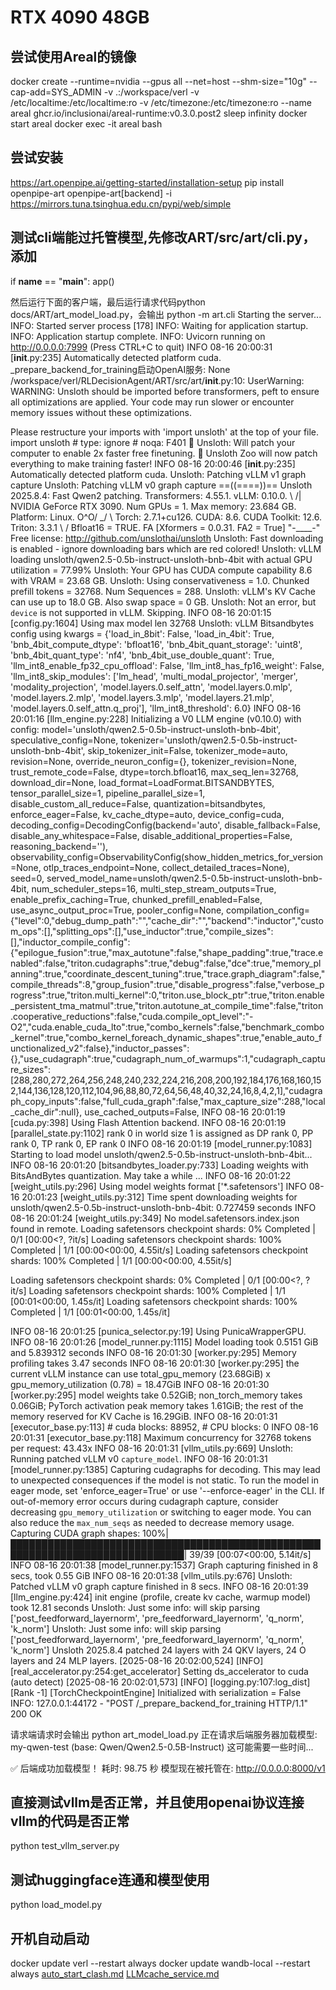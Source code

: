 # RTX 4090 48GB

##  尝试使用Areal的镜像
docker create --runtime=nvidia --gpus all --net=host --shm-size="10g" --cap-add=SYS_ADMIN -v .:/workspace/verl -v /etc/localtime:/etc/localtime:ro -v /etc/timezone:/etc/timezone:ro --name areal ghcr.io/inclusionai/areal-runtime:v0.3.0.post2 sleep infinity
docker start areal
docker exec -it areal bash

## 尝试安装
https://art.openpipe.ai/getting-started/installation-setup
pip install openpipe-art openpipe-art[backend] -i https://mirrors.tuna.tsinghua.edu.cn/pypi/web/simple


## 测试cli端能过托管模型,先修改ART/src/art/cli.py，添加
if __name__ == "__main__":
    app()

然后运行下面的客户端，最后运行请求代码python docs/ART/art_model_load.py，会输出
python -m art.cli
Starting the server...
INFO:     Started server process [178]
INFO:     Waiting for application startup.
INFO:     Application startup complete.
INFO:     Uvicorn running on http://0.0.0.0:7999 (Press CTRL+C to quit)
INFO 08-16 20:00:31 [__init__.py:235] Automatically detected platform cuda.
_prepare_backend_for_training启动OpenAI服务: None
/workspace/verl/RLDecisionAgent/ART/src/art/__init__.py:10: UserWarning: WARNING: Unsloth should be imported before transformers, peft to ensure all optimizations are applied. Your code may run slower or encounter memory issues without these optimizations.

Please restructure your imports with 'import unsloth' at the top of your file.
  import unsloth  # type: ignore # noqa: F401
🦥 Unsloth: Will patch your computer to enable 2x faster free finetuning.
🦥 Unsloth Zoo will now patch everything to make training faster!
INFO 08-16 20:00:46 [__init__.py:235] Automatically detected platform cuda.
Unsloth: Patching vLLM v1 graph capture
Unsloth: Patching vLLM v0 graph capture
==((====))==  Unsloth 2025.8.4: Fast Qwen2 patching. Transformers: 4.55.1. vLLM: 0.10.0.
   \\   /|    NVIDIA GeForce RTX 3090. Num GPUs = 1. Max memory: 23.684 GB. Platform: Linux.
O^O/ \_/ \    Torch: 2.7.1+cu126. CUDA: 8.6. CUDA Toolkit: 12.6. Triton: 3.3.1
\        /    Bfloat16 = TRUE. FA [Xformers = 0.0.31. FA2 = True]
 "-____-"     Free license: http://github.com/unslothai/unsloth
Unsloth: Fast downloading is enabled - ignore downloading bars which are red colored!
Unsloth: vLLM loading unsloth/qwen2.5-0.5b-instruct-unsloth-bnb-4bit with actual GPU utilization = 77.99%
Unsloth: Your GPU has CUDA compute capability 8.6 with VRAM = 23.68 GB.
Unsloth: Using conservativeness = 1.0. Chunked prefill tokens = 32768. Num Sequences = 288.
Unsloth: vLLM's KV Cache can use up to 18.0 GB. Also swap space = 0 GB.
Unsloth: Not an error, but `device` is not supported in vLLM. Skipping.
INFO 08-16 20:01:15 [config.py:1604] Using max model len 32768
Unsloth: vLLM Bitsandbytes config using kwargs = {'load_in_8bit': False, 'load_in_4bit': True, 'bnb_4bit_compute_dtype': 'bfloat16', 'bnb_4bit_quant_storage': 'uint8', 'bnb_4bit_quant_type': 'nf4', 'bnb_4bit_use_double_quant': True, 'llm_int8_enable_fp32_cpu_offload': False, 'llm_int8_has_fp16_weight': False, 'llm_int8_skip_modules': ['lm_head', 'multi_modal_projector', 'merger', 'modality_projection', 'model.layers.0.self_attn', 'model.layers.0.mlp', 'model.layers.2.mlp', 'model.layers.3.mlp', 'model.layers.21.mlp', 'model.layers.0.self_attn.q_proj'], 'llm_int8_threshold': 6.0}
INFO 08-16 20:01:16 [llm_engine.py:228] Initializing a V0 LLM engine (v0.10.0) with config: model='unsloth/qwen2.5-0.5b-instruct-unsloth-bnb-4bit', speculative_config=None, tokenizer='unsloth/qwen2.5-0.5b-instruct-unsloth-bnb-4bit', skip_tokenizer_init=False, tokenizer_mode=auto, revision=None, override_neuron_config={}, tokenizer_revision=None, trust_remote_code=False, dtype=torch.bfloat16, max_seq_len=32768, download_dir=None, load_format=LoadFormat.BITSANDBYTES, tensor_parallel_size=1, pipeline_parallel_size=1, disable_custom_all_reduce=False, quantization=bitsandbytes, enforce_eager=False, kv_cache_dtype=auto,  device_config=cuda, decoding_config=DecodingConfig(backend='auto', disable_fallback=False, disable_any_whitespace=False, disable_additional_properties=False, reasoning_backend=''), observability_config=ObservabilityConfig(show_hidden_metrics_for_version=None, otlp_traces_endpoint=None, collect_detailed_traces=None), seed=0, served_model_name=unsloth/qwen2.5-0.5b-instruct-unsloth-bnb-4bit, num_scheduler_steps=16, multi_step_stream_outputs=True, enable_prefix_caching=True, chunked_prefill_enabled=False, use_async_output_proc=True, pooler_config=None, compilation_config={"level":0,"debug_dump_path":"","cache_dir":"","backend":"inductor","custom_ops":[],"splitting_ops":[],"use_inductor":true,"compile_sizes":[],"inductor_compile_config":{"epilogue_fusion":true,"max_autotune":false,"shape_padding":true,"trace.enabled":false,"triton.cudagraphs":true,"debug":false,"dce":true,"memory_planning":true,"coordinate_descent_tuning":true,"trace.graph_diagram":false,"compile_threads":8,"group_fusion":true,"disable_progress":false,"verbose_progress":true,"triton.multi_kernel":0,"triton.use_block_ptr":true,"triton.enable_persistent_tma_matmul":true,"triton.autotune_at_compile_time":false,"triton.cooperative_reductions":false,"cuda.compile_opt_level":"-O2","cuda.enable_cuda_lto":true,"combo_kernels":false,"benchmark_combo_kernel":true,"combo_kernel_foreach_dynamic_shapes":true,"enable_auto_functionalized_v2":false},"inductor_passes":{},"use_cudagraph":true,"cudagraph_num_of_warmups":1,"cudagraph_capture_sizes":[288,280,272,264,256,248,240,232,224,216,208,200,192,184,176,168,160,152,144,136,128,120,112,104,96,88,80,72,64,56,48,40,32,24,16,8,4,2,1],"cudagraph_copy_inputs":false,"full_cuda_graph":false,"max_capture_size":288,"local_cache_dir":null}, use_cached_outputs=False,
INFO 08-16 20:01:19 [cuda.py:398] Using Flash Attention backend.
INFO 08-16 20:01:19 [parallel_state.py:1102] rank 0 in world size 1 is assigned as DP rank 0, PP rank 0, TP rank 0, EP rank 0
INFO 08-16 20:01:19 [model_runner.py:1083] Starting to load model unsloth/qwen2.5-0.5b-instruct-unsloth-bnb-4bit...
INFO 08-16 20:01:20 [bitsandbytes_loader.py:733] Loading weights with BitsAndBytes quantization. May take a while ...
INFO 08-16 20:01:22 [weight_utils.py:296] Using model weights format ['*.safetensors']
INFO 08-16 20:01:23 [weight_utils.py:312] Time spent downloading weights for unsloth/qwen2.5-0.5b-instruct-unsloth-bnb-4bit: 0.727459 seconds
INFO 08-16 20:01:24 [weight_utils.py:349] No model.safetensors.index.json found in remote.
Loading safetensors checkpoint shards:   0% Completed | 0/1 [00:00<?, ?it/s]
Loading safetensors checkpoint shards: 100% Completed | 1/1 [00:00<00:00,  4.55it/s]
Loading safetensors checkpoint shards: 100% Completed | 1/1 [00:00<00:00,  4.55it/s]

Loading safetensors checkpoint shards:   0% Completed | 0/1 [00:00<?, ?it/s]
Loading safetensors checkpoint shards: 100% Completed | 1/1 [00:01<00:00,  1.45s/it]
Loading safetensors checkpoint shards: 100% Completed | 1/1 [00:01<00:00,  1.45s/it]

INFO 08-16 20:01:25 [punica_selector.py:19] Using PunicaWrapperGPU.
INFO 08-16 20:01:26 [model_runner.py:1115] Model loading took 0.5151 GiB and 5.839312 seconds
INFO 08-16 20:01:30 [worker.py:295] Memory profiling takes 3.47 seconds
INFO 08-16 20:01:30 [worker.py:295] the current vLLM instance can use total_gpu_memory (23.68GiB) x gpu_memory_utilization (0.78) = 18.47GiB
INFO 08-16 20:01:30 [worker.py:295] model weights take 0.52GiB; non_torch_memory takes 0.06GiB; PyTorch activation peak memory takes 1.61GiB; the rest of the memory reserved for KV Cache is 16.29GiB.
INFO 08-16 20:01:31 [executor_base.py:113] # cuda blocks: 88952, # CPU blocks: 0
INFO 08-16 20:01:31 [executor_base.py:118] Maximum concurrency for 32768 tokens per request: 43.43x
INFO 08-16 20:01:31 [vllm_utils.py:669] Unsloth: Running patched vLLM v0 `capture_model`.
INFO 08-16 20:01:31 [model_runner.py:1385] Capturing cudagraphs for decoding. This may lead to unexpected consequences if the model is not static. To run the model in eager mode, set 'enforce_eager=True' or use '--enforce-eager' in the CLI. If out-of-memory error occurs during cudagraph capture, consider decreasing `gpu_memory_utilization` or switching to eager mode. You can also reduce the `max_num_seqs` as needed to decrease memory usage.
Capturing CUDA graph shapes: 100%|██████████████████████████████████████████████████████████████████████████████| 39/39 [00:07<00:00,  5.14it/s]
INFO 08-16 20:01:38 [model_runner.py:1537] Graph capturing finished in 8 secs, took 0.55 GiB
INFO 08-16 20:01:38 [vllm_utils.py:676] Unsloth: Patched vLLM v0 graph capture finished in 8 secs.
INFO 08-16 20:01:39 [llm_engine.py:424] init engine (profile, create kv cache, warmup model) took 12.81 seconds
Unsloth: Just some info: will skip parsing ['post_feedforward_layernorm', 'pre_feedforward_layernorm', 'q_norm', 'k_norm']
Unsloth: Just some info: will skip parsing ['post_feedforward_layernorm', 'pre_feedforward_layernorm', 'q_norm', 'k_norm']
Unsloth 2025.8.4 patched 24 layers with 24 QKV layers, 24 O layers and 24 MLP layers.
[2025-08-16 20:02:00,524] [INFO] [real_accelerator.py:254:get_accelerator] Setting ds_accelerator to cuda (auto detect)
[2025-08-16 20:02:01,573] [INFO] [logging.py:107:log_dist] [Rank -1] [TorchCheckpointEngine] Initialized with serialization = False
INFO:     127.0.0.1:44172 - "POST /_prepare_backend_for_training HTTP/1.1" 200 OK

请求端请求时会输出
python art_model_load.py
正在请求后端服务器加载模型: my-qwen-test (base: Qwen/Qwen2.5-0.5B-Instruct)
这可能需要一些时间...

✅ 后端成功加载模型！
   耗时: 98.75 秒
   模型现在被托管在: http://0.0.0.0:8000/v1


## 直接测试vllm是否正常，并且使用openai协议连接vllm的代码是否正常
python test_vllm_server.py

## 测试huggingface连通和模型使用
python load_model.py


## 开机自动启动
docker update verl --restart always
docker update wandb-local --restart always
[auto_start_clash.md](..%2F..%2Ftools%2Fauto_start_clash.md)
[LLMcache_service.md](..%2F..%2Ftools%2FLLMcache_service.md)